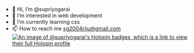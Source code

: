 - 👋 Hi, I’m @supriyogarai
- 👀 I’m interested in web development
- 🌱 I’m currently learning css
- 📫 How to reach me sg2004riju@gmail.com
[![An image of @supriyogarai's Holopin badges, which is a link to view their full Holopin profile](https://holopin.me/supriyogarai)](https://holopin.io/@supriyogarai)
